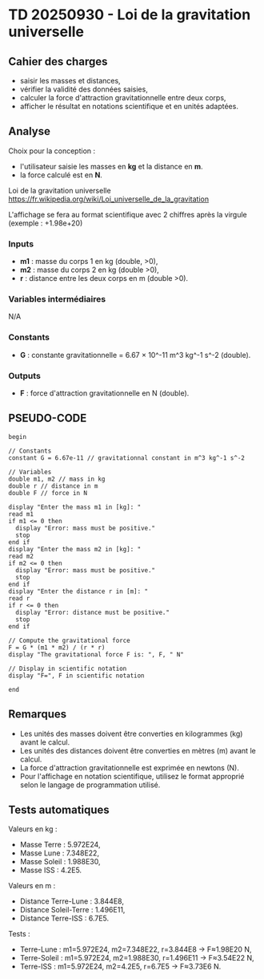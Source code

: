 # TD 20250930 - Loi de la gravitation universelle

## Cahier des charges
- saisir les masses et distances,
- vérifier la validité des données saisies,
- calculer la force d'attraction gravitationnelle entre deux corps,
- afficher le résultat en notations scientifique et en unités adaptées.

## Analyse

Choix pour la conception : 
- l'utilisateur saisie les masses en **kg** et la distance en **m**.
- la force calculé est en **N**.

Loi de la gravitation universelle https://fr.wikipedia.org/wiki/Loi_universelle_de_la_gravitation

L'affichage se fera au format scientifique avec 2 chiffres après la virgule
(exemple : +1.98e+20)

### Inputs
- **m1** : masse du corps 1 en kg (double, >0),
- **m2** : masse du corps 2 en kg (double >0),
- **r** : distance entre les deux corps en m (double >0).

### Variables intermédiaires

N/A

### Constants
- **G** : constante gravitationnelle = 6.67 × 10^-11 m^3 kg^-1 s^-2 (double).

### Outputs
- **F** : force d'attraction gravitationnelle en N (double).

## PSEUDO-CODE

```:
begin

// Constants
constant G = 6.67e-11 // gravitationnal constant in m^3 kg^-1 s^-2

// Variables
double m1, m2 // mass in kg
double r // distance in m
double F // force in N

display "Enter the mass m1 in [kg]: "
read m1
if m1 <= 0 then
  display "Error: mass must be positive."
  stop
end if
display "Enter the mass m2 in [kg]: "
read m2
if m2 <= 0 then
  display "Error: mass must be positive."
  stop
end if
display "Enter the distance r in [m]: "
read r
if r <= 0 then
  display "Error: distance must be positive."
  stop
end if

// Compute the gravitational force
F = G * (m1 * m2) / (r * r)
display "The gravitational force F is: ", F, " N"

// Display in scientific notation
display "F=", F in scientific notation  

end
```

## Remarques
- Les unités des masses doivent être converties en kilogrammes (kg) avant le calcul.
- Les unités des distances doivent être converties en mètres (m) avant le calcul.
- La force d'attraction gravitationnelle est exprimée en newtons (N).
- Pour l'affichage en notation scientifique, utilisez le format approprié selon le langage de programmation utilisé.


## Tests automatiques

Valeurs en kg :
- Masse Terre : 5.972E24,
- Masse Lune : 7.348E22,
- Masse Soleil : 1.988E30,
- Masse ISS : 4.2E5.

Valeurs en m :
- Distance Terre-Lune : 3.844E8,
- Distance Soleil-Terre : 1.496E11,
- Distance Terre-ISS : 6.7E5.

Tests :
- Terre-Lune : m1=5.972E24, m2=7.348E22, r=3.844E8 -> F≈1.98E20 N,
- Terre-Soleil : m1=5.972E24, m2=1.988E30, r=1.496E11 -> F≈3.54E22 N,
- Terre-ISS : m1=5.972E24, m2=4.2E5, r=6.7E5 -> F≈3.73E6 N.